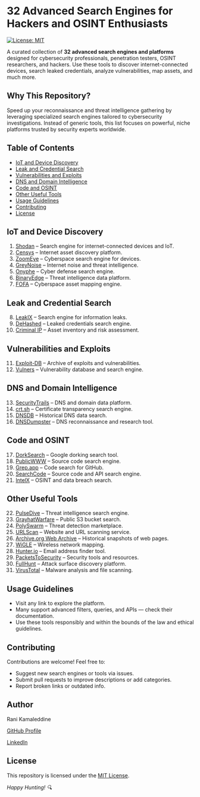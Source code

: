 # 32 Advanced Search Engines for Hackers and OSINT Enthusiasts

[![License: MIT](https://img.shields.io/badge/License-MIT-yellow.svg)](LICENSE)

A curated collection of **32 advanced search engines and platforms** designed for cybersecurity professionals, penetration testers, OSINT researchers, and hackers. Use these tools to discover internet-connected devices, search leaked credentials, analyze vulnerabilities, map assets, and much more.


## Why This Repository?

Speed up your reconnaissance and threat intelligence gathering by leveraging specialized search engines tailored to cybersecurity investigations. Instead of generic tools, this list focuses on powerful, niche platforms trusted by security experts worldwide.


## Table of Contents

- [IoT and Device Discovery](#iot-and-device-discovery)  
- [Leak and Credential Search](#leak-and-credential-search)  
- [Vulnerabilities and Exploits](#vulnerabilities-and-exploits)  
- [DNS and Domain Intelligence](#dns-and-domain-intelligence)  
- [Code and OSINT](#code-and-osint)  
- [Other Useful Tools](#other-useful-tools)  
- [Usage Guidelines](#usage-guidelines)  
- [Contributing](#contributing)  
- [License](#license)  


## IoT and Device Discovery

1. [Shodan](https://www.shodan.io/) – Search engine for internet-connected devices and IoT.  
2. [Censys](https://censys.io/) – Internet asset discovery platform.  
3. [ZoomEye](https://www.zoomeye.org/) – Cyberspace search engine for devices.  
4. [GreyNoise](https://www.greynoise.io/) – Internet noise and threat intelligence.  
5. [Onyphe](https://www.onyphe.io/) – Cyber defense search engine.  
6. [BinaryEdge](https://www.binaryedge.io/) – Threat intelligence data platform.  
7. [FOFA](https://www.fofa.info/) – Cyberspace asset mapping engine.  

## Leak and Credential Search

8. [LeakIX](https://leakix.net/) – Search engine for information leaks.  
9. [DeHashed](https://www.dehashed.com/) – Leaked credentials search engine.  
10. [Criminal IP](https://www.criminalip.io/) – Asset inventory and risk assessment.  

## Vulnerabilities and Exploits

11. [Exploit-DB](https://www.exploit-db.com/) – Archive of exploits and vulnerabilities.  
12. [Vulners](https://vulners.com/) – Vulnerability database and search engine.  

## DNS and Domain Intelligence

13. [SecurityTrails](https://securitytrails.com/) – DNS and domain data platform.  
14. [crt.sh](https://crt.sh/) – Certificate transparency search engine.  
15. [DNSDB](https://www.dnsdb.info/) – Historical DNS data search.  
16. [DNSDumpster](https://dnsdumpster.com/) – DNS reconnaissance and research tool.  

## Code and OSINT

17. [DorkSearch](https://www.dorksearch.com/) – Google dorking search tool.  
18. [PublicWWW](https://publicwww.com/) – Source code search engine.  
19. [Grep.app](https://grep.app/) – Code search for GitHub.  
20. [SearchCode](https://searchcode.com/) – Source code and API search engine.  
21. [IntelX](https://intelx.io/) – OSINT and data breach search.  

## Other Useful Tools

22. [PulseDive](https://pulsedive.com/) – Threat intelligence search engine.  
23. [GrayhatWarfare](https://grayhatwarfare.com/) – Public S3 bucket search.  
24. [PolySwarm](https://polyswarm.io/) – Threat detection marketplace.  
25. [URLScan](https://urlscan.io/) – Website and URL scanning service.  
26. [Archive.org Web Archive](https://archive.org/web/) – Historical snapshots of web pages.  
27. [WiGLE](https://wigle.net/) – Wireless network mapping.  
28. [Hunter.io](https://hunter.io/) – Email address finder tool.  
29. [PacketsToSecurity](https://www.packetstomsecurity.com/) – Security tools and resources.  
30. [FullHunt](https://fullhunt.io/) – Attack surface discovery platform.  
31. [VirusTotal](https://www.virustotal.com/) – Malware analysis and file scanning.  


## Usage Guidelines

- Visit any link to explore the platform.  
- Many support advanced filters, queries, and APIs — check their documentation.  
- Use these tools responsibly and within the bounds of the law and ethical guidelines.  


## Contributing

Contributions are welcome! Feel free to:

- Suggest new search engines or tools via issues.  
- Submit pull requests to improve descriptions or add categories.  
- Report broken links or outdated info.  


## Author
Rani Kamaleddine

[GitHub Profile](https://github.com/r4n1-exe)

[LinkedIn](https://www.linkedin.com/in/rani-kamaleddine)

## License

This repository is licensed under the [MIT License](LICENSE).


*Happy Hunting! 🔍*
